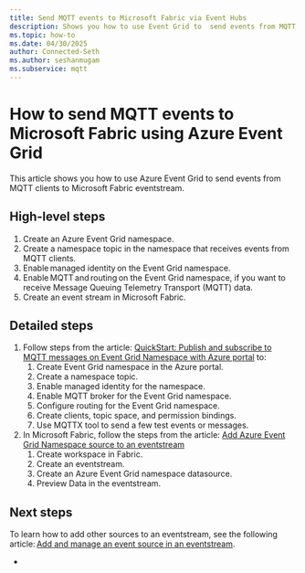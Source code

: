 ```yaml
---
title: Send MQTT events to Microsoft Fabric via Event Hubs
description: Shows you how to use Event Grid to  send events from MQTT clients to Microsoft Fabric via Azure Event Hubs. 
ms.topic: how-to
ms.date: 04/30/2025
author: Connected-Seth
ms.author: seshanmugam
ms.subservice: mqtt
---
```


# How to send MQTT events to Microsoft Fabric using Azure Event Grid
This article shows you how to use Azure Event Grid to send events from MQTT clients to Microsoft Fabric eventstream. 

## High-level steps

1. Create an Azure Event Grid  namespace.
1. Create a namespace topic in the namespace that receives events from MQTT clients.
1. Enable managed identity on the Event Grid namespace.  
1. Enable MQTT and routing on the Event Grid namespace, if you want to receive Message Queuing Telemetry Transport (MQTT) data.
1. Create an event stream in Microsoft Fabric.  

## Detailed steps

1. Follow steps from the article: [QuickStart: Publish and subscribe to MQTT messages on Event Grid Namespace with Azure portal](mqtt-publish-and-subscribe-portal.md) to:
    1. Create Event Grid namespace in the Azure portal.
    1. Create a namespace topic. 
    1. Enable managed identity for the namespace. 
    1. Enable MQTT broker for the Event Grid namespace. 
    1. Configure routing for the Event Grid namespace. 
    1. Create clients, topic space, and permission bindings. 
    1. Use MQTTX tool to send a few test events or messages.  
1. In Microsoft Fabric, follow the steps from the article: [Add Azure Event Grid Namespace source to an eventstream](/fabric/real-time-intelligence/event-streams/add-source-azure-event-grid)
    1. Create workspace in Fabric. 
    1. Create an eventstream.
    1. Create an Azure Event Grid namespace datasource. 
    1. Preview Data in the eventstream.

## Next steps
To learn how to add other sources to an eventstream, see the following article: [Add and manage an event source in an eventstream](/fabric/real-time-intelligence/event-streams/add-manage-eventstream-sources). 

    




- 


